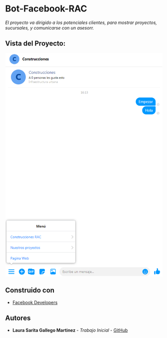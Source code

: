 # Bot-Facebook-RAC

_El proyecto va dirigido a los potenciales clientes, para mostrar proyectos, sucursales, y comunicarse con un asesorr._



## Vista del Proyecto:




![admin](https://github.com/LauraSarita/Bot-Facebook-RAC/blob/master/img/img1.png)


## Construido con


* [Facebook Developers](https://developers.facebook.com) 



## Autores


* **Laura Sarita Gallego Martinez** - *Trabajo Inicial* - [GitHub](https://github.com/LauraSarita)



